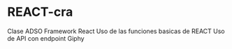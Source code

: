 # REACT-cra
Clase ADSO Framework React
Uso de las funciones basicas de REACT
Uso de API con endpoint Giphy
